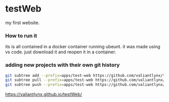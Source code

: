 # testWeb
my first website.
### How to run it
its is all contained in a docker container running ubeunt. it was made using vs code. just download it and reopen it in a container.

### adding new projects with their own git history
```sh
git subtree add --prefix=apps/test-web https://github.com/valiantlynx/test-web.git master --squash
git subtree pull --prefix=apps/test-web https://github.com/valiantlynx/test-web.git master --squash
git subtree push --prefix=apps/test-web https://github.com/valiantlynx/test-web.git master

```
https://valiantlynx.github.io/testWeb/
